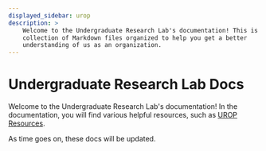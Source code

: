 ```yaml
---
displayed_sidebar: urop
description: >
    Welcome to the Undergraduate Research Lab's documentation! This is a
    collection of Markdown files organized to help you get a better
    understanding of us as an organization.
---
```


# Undergraduate Research Lab Docs

Welcome to the Undergraduate Research Lab's documentation! In the documentation,
you will find various helpful resources, such as [UROP Resources](/docs/urop/).

As time goes on, these docs will be updated.

